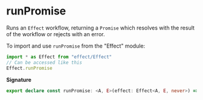 # runPromise

Runs an `Effect` workflow, returning a `Promise` which resolves with the
result of the workflow or rejects with an error.

To import and use `runPromise` from the "Effect" module:

```ts
import * as Effect from "effect/Effect"
// Can be accessed like this
Effect.runPromise
```

**Signature**

```ts
export declare const runPromise: <A, E>(effect: Effect<A, E, never>) => Promise<A>
```
